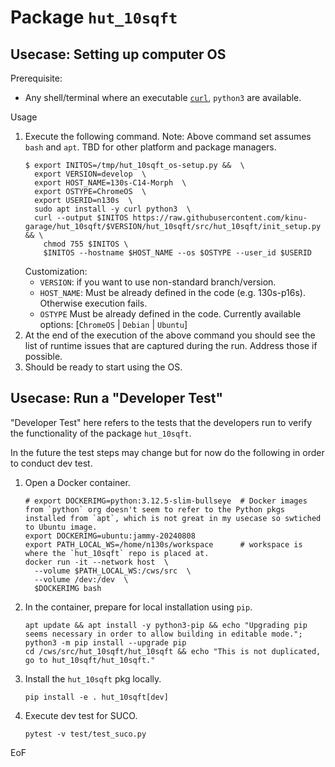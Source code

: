 # Package `hut_10sqft`

## Usecase: Setting up computer OS

Prerequisite:
- Any shell/terminal where an executable [`curl`](https://curl.se/), `python3` are available.

Usage

1. Execute the following command. Note: Above command set assumes `bash` and `apt`. TBD for other platform and package managers.
   ```
   $ export INITOS=/tmp/hut_10sqft_os-setup.py &&  \
     export VERSION=develop  \
     export HOST_NAME=130s-C14-Morph  \
     export OSTYPE=ChromeOS  \
     export USERID=n130s  \
     sudo apt install -y curl python3  \
     curl --output $INITOS https://raw.githubusercontent.com/kinu-garage/hut_10sqft/$VERSION/hut_10sqft/src/hut_10sqft/init_setup.py && \
       chmod 755 $INITOS \
       $INITOS --hostname $HOST_NAME --os $OSTYPE --user_id $USERID
   ```
   Customization:
   - `VERSION`: if you want to use non-standard branch/version.
   - `HOST_NAME`: Must be already defined in the code (e.g. 130s-p16s). Otherwise execution fails.
   - `OSTYPE` Must be already defined in the code. Currently available options: [`ChromeOS` | `Debian` | `Ubuntu`]
1. At the end of the execution of the above command you should see the list of runtime issues that are captured during the run. Address those if possible.
1. Should be ready to start using the OS.

## Usecase: Run a "Developer Test"

"Developer Test" here refers to the tests that the developers run to verify the functionality of the package `hut_10sqft`.

In the future the test steps may change but for now do the following in order to conduct dev test.

1. Open a Docker container.
   ```
   # export DOCKERIMG=python:3.12.5-slim-bullseye  # Docker images from `python` org doesn't seem to refer to the Python pkgs installed from `apt`, which is not great in my usecase so swtiched to Ubuntu image.
   export DOCKERIMG=ubuntu:jammy-20240808
   export PATH_LOCAL_WS=/home/n130s/workspace      # workspace is where the `hut_10sqft` repo is placed at.
   docker run -it --network host  \
     --volume $PATH_LOCAL_WS:/cws/src  \
     --volume /dev:/dev  \
     $DOCKERIMG bash
   ```
1. In the container, prepare for local installation using `pip`.
   ```
   apt update && apt install -y python3-pip && echo "Upgrading pip seems necessary in order to allow building in editable mode."; python3 -m pip install --upgrade pip
   cd /cws/src/hut_10sqft/hut_10sqft && echo "This is not duplicated, go to hut_10sqft/hut_10sqft."
   ```
1. Install the `hut_10sqft` pkg locally.
   ```
   pip install -e . hut_10sqft[dev]
   ```
1. Execute dev test for SUCO.
   ```
   pytest -v test/test_suco.py
   ```
   
EoF